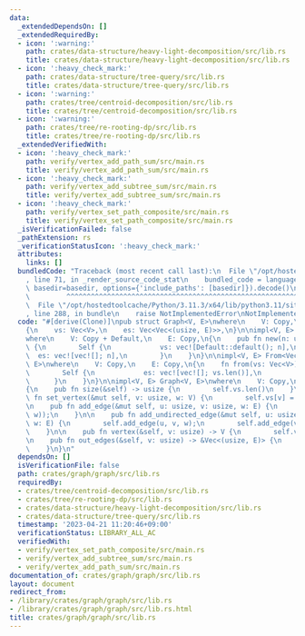 ```yaml
---
data:
  _extendedDependsOn: []
  _extendedRequiredBy:
  - icon: ':warning:'
    path: crates/data-structure/heavy-light-decomposition/src/lib.rs
    title: crates/data-structure/heavy-light-decomposition/src/lib.rs
  - icon: ':heavy_check_mark:'
    path: crates/data-structure/tree-query/src/lib.rs
    title: crates/data-structure/tree-query/src/lib.rs
  - icon: ':warning:'
    path: crates/tree/centroid-decomposition/src/lib.rs
    title: crates/tree/centroid-decomposition/src/lib.rs
  - icon: ':warning:'
    path: crates/tree/re-rooting-dp/src/lib.rs
    title: crates/tree/re-rooting-dp/src/lib.rs
  _extendedVerifiedWith:
  - icon: ':heavy_check_mark:'
    path: verify/vertex_add_path_sum/src/main.rs
    title: verify/vertex_add_path_sum/src/main.rs
  - icon: ':heavy_check_mark:'
    path: verify/vertex_add_subtree_sum/src/main.rs
    title: verify/vertex_add_subtree_sum/src/main.rs
  - icon: ':heavy_check_mark:'
    path: verify/vertex_set_path_composite/src/main.rs
    title: verify/vertex_set_path_composite/src/main.rs
  _isVerificationFailed: false
  _pathExtension: rs
  _verificationStatusIcon: ':heavy_check_mark:'
  attributes:
    links: []
  bundledCode: "Traceback (most recent call last):\n  File \"/opt/hostedtoolcache/Python/3.11.3/x64/lib/python3.11/site-packages/onlinejudge_verify/documentation/build.py\"\
    , line 71, in _render_source_code_stat\n    bundled_code = language.bundle(stat.path,\
    \ basedir=basedir, options={'include_paths': [basedir]}).decode()\n          \
    \         ^^^^^^^^^^^^^^^^^^^^^^^^^^^^^^^^^^^^^^^^^^^^^^^^^^^^^^^^^^^^^^^^^^^^^^^^^^^^^^^^^\n\
    \  File \"/opt/hostedtoolcache/Python/3.11.3/x64/lib/python3.11/site-packages/onlinejudge_verify/languages/rust.py\"\
    , line 288, in bundle\n    raise NotImplementedError\nNotImplementedError\n"
  code: "#[derive(Clone)]\npub struct Graph<V, E>\nwhere\n    V: Copy,\n    E: Copy,\n\
    {\n    vs: Vec<V>,\n    es: Vec<Vec<(usize, E)>>,\n}\n\nimpl<V, E> Graph<V, E>\n\
    where\n    V: Copy + Default,\n    E: Copy,\n{\n    pub fn new(n: usize) -> Self\
    \ {\n        Self {\n            vs: vec![Default::default(); n],\n          \
    \  es: vec![vec![]; n],\n        }\n    }\n}\n\nimpl<V, E> From<Vec<V>> for Graph<V,\
    \ E>\nwhere\n    V: Copy,\n    E: Copy,\n{\n    fn from(vs: Vec<V>) -> Self {\n\
    \        Self {\n            es: vec![vec![]; vs.len()],\n            vs,\n  \
    \      }\n    }\n}\n\nimpl<V, E> Graph<V, E>\nwhere\n    V: Copy,\n    E: Copy,\n\
    {\n    pub fn size(&self) -> usize {\n        self.vs.len()\n    }\n\n    pub\
    \ fn set_vertex(&mut self, v: usize, w: V) {\n        self.vs[v] = w;\n    }\n\
    \n    pub fn add_edge(&mut self, u: usize, v: usize, w: E) {\n        self.es[u].push((v,\
    \ w));\n    }\n\n    pub fn add_undirected_edge(&mut self, u: usize, v: usize,\
    \ w: E) {\n        self.add_edge(u, v, w);\n        self.add_edge(v, u, w);\n\
    \    }\n\n    pub fn vertex(&self, v: usize) -> V {\n        self.vs[v]\n    }\n\
    \n    pub fn out_edges(&self, v: usize) -> &Vec<(usize, E)> {\n        &self.es[v]\n\
    \    }\n}\n"
  dependsOn: []
  isVerificationFile: false
  path: crates/graph/graph/src/lib.rs
  requiredBy:
  - crates/tree/centroid-decomposition/src/lib.rs
  - crates/tree/re-rooting-dp/src/lib.rs
  - crates/data-structure/heavy-light-decomposition/src/lib.rs
  - crates/data-structure/tree-query/src/lib.rs
  timestamp: '2023-04-21 11:20:46+09:00'
  verificationStatus: LIBRARY_ALL_AC
  verifiedWith:
  - verify/vertex_set_path_composite/src/main.rs
  - verify/vertex_add_subtree_sum/src/main.rs
  - verify/vertex_add_path_sum/src/main.rs
documentation_of: crates/graph/graph/src/lib.rs
layout: document
redirect_from:
- /library/crates/graph/graph/src/lib.rs
- /library/crates/graph/graph/src/lib.rs.html
title: crates/graph/graph/src/lib.rs
---
```

